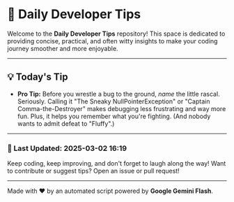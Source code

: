 
# 🌟 Daily Developer Tips

Welcome to the **Daily Developer Tips** repository! This space is dedicated to providing concise, practical, and often witty insights to make your coding journey smoother and more enjoyable.

---

## 💡 Today's Tip

- **Pro Tip:**  Before you wrestle a bug to the ground,  *name* the little rascal.  Seriously.  Calling it "The Sneaky NullPointerException" or "Captain Comma-the-Destroyer" makes debugging less frustrating and way more fun.  Plus, it helps you remember what you're fighting.  (And nobody wants to admit defeat to "Fluffy".)

---

### 📅 Last Updated: 2025-03-02 16:19

Keep coding, keep improving, and don't forget to laugh along the way! Want to contribute or suggest tips? Open an issue or pull request!

---

Made with ❤️ by an automated script powered by **Google Gemini Flash**.
